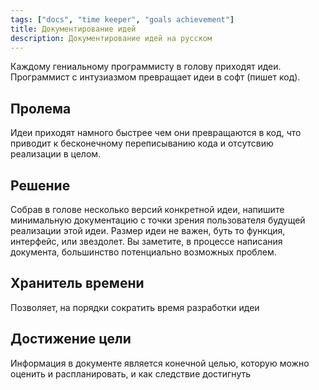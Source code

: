 ```yaml
---
tags: ["docs", "time keeper", "goals achievement"]
title: Документирование идей
description: Документирование идей на русском
---
```


Каждому гениальному программисту в голову приходят идеи. Программист с интузиазмом превращает идеи в софт (пишет код).

## Пролема
Идеи приходят намного быстрее чем они превращаются в код, что приводит к бесконечному переписыванию кода и отсутсвию реализации в целом.

## Решение
Собрав в голове несколько версий конкретной идеи, напишите минимальную документацию с точки зрения пользователя будущей реализации этой идеи. Размер идеи не важен, буть то функция, интерфейс, или звездолет. Вы заметите, в процессе написания документа, большинство потенциально возможных проблем.

## Хранитель времени
Позволяет, на порядки сократить время разработки идеи

## Достижение цели
Информация в документе является конечной целью, которую можно оценить и распланировать, и как следствие достигнуть
